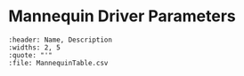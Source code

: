 
# Mannequin Driver Parameters


```{csv-table}
:header: Name, Description
:widths: 2, 5
:quote: "'"
:file: MannequinTable.csv
``` 